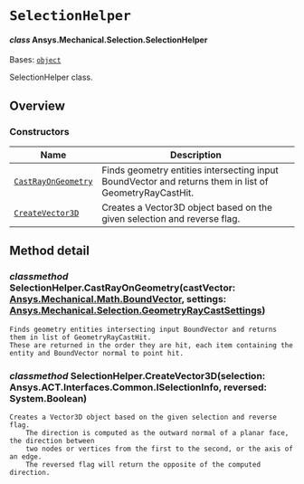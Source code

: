 # `SelectionHelper`

<a id="ansys.mechanical.stubs.v242.Ansys.Mechanical.Selection.SelectionHelper"></a>

#### *class* Ansys.Mechanical.Selection.SelectionHelper

Bases: [`object`](https://docs.python.org/3/library/functions.html#object)

SelectionHelper class.

<!-- !! processed by numpydoc !! -->

<a id="overview"></a>

## Overview

### Constructors

| Name | Description |
|---------------------------------------------------------------------------------------------------------------------------|----------------------------------------------------------------------------------------------------------|
| [`CastRayOnGeometry`](#SelectionHelper.CastRayOnGeometry)   | Finds geometry entities intersecting input BoundVector and returns them in list of GeometryRayCastHit.   |
| [`CreateVector3D`](#SelectionHelper.CreateVector3D)         | Creates a Vector3D object based on the given selection and reverse flag.                                 |

<a id="method-detail"></a>

## Method detail

<a id="SelectionHelper.CastRayOnGeometry"></a>

### *classmethod* SelectionHelper.CastRayOnGeometry(castVector: [Ansys.Mechanical.Math.BoundVector](../Math/BoundVector.md#ansys.mechanical.stubs.v242.Ansys.Mechanical.Math.BoundVector), settings: [Ansys.Mechanical.Selection.GeometryRayCastSettings](GeometryRayCastSettings.md#ansys.mechanical.stubs.v242.Ansys.Mechanical.Selection.GeometryRayCastSettings))

```text
Finds geometry entities intersecting input BoundVector and returns them in list of GeometryRayCastHit.
These are returned in the order they are hit, each item containing the entity and BoundVector normal to point hit.
```

<!-- !! processed by numpydoc !! -->

<a id="SelectionHelper.CreateVector3D"></a>

### *classmethod* SelectionHelper.CreateVector3D(selection: Ansys.ACT.Interfaces.Common.ISelectionInfo, reversed: System.Boolean)

```text
Creates a Vector3D object based on the given selection and reverse flag.
    The direction is computed as the outward normal of a planar face, the direction between
    two nodes or vertices from the first to the second, or the axis of an edge.
    The reversed flag will return the opposite of the computed direction.
```

<!-- !! processed by numpydoc !! -->

